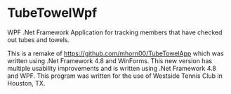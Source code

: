 # TubeTowelWpf
WPF .Net Framework Application for tracking members that have checked out tubes and towels.

This is a remake of https://github.com/mhorn00/TubeTowelApp which was written using .Net Framework 4.8 and WinForms.
This new version has multiple usability improvements and is written using .Net Framework 4.8 and WPF.
This program was written for the use of Westside Tennis Club in Houston, TX.
